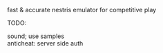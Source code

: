 fast & accurate nestris emulator for competitive play

TODO:

sound; use samples  
anticheat: server side auth  
